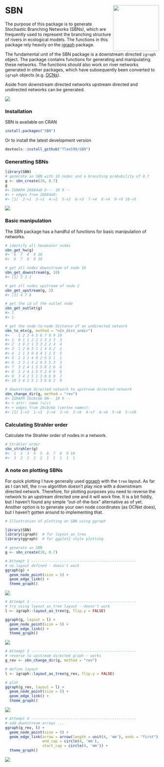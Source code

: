 
# SBN <img src='man/figures/sbn_hex.svg' align="right" height="150" /></a>

<!-- badges: start -->
<!-- badges: end -->

The purpose of this package is to generate Stochastic Branching Networks
(SBNs), which are frequently used to represent the branching structure
of rivers in ecological models. The functions in this package rely
heavily on the [igraph](https://igraph.org/r/) package.

The fundamental unit of the SBN package is a downstream directed
`igraph` object. The package contains functions for generating and
manipulating these networks. The functions *should* also work on river
networks generated in other packages, which have subsequently been
converted to `igraph` objects
(e.g. [OCNs](https://CRAN.R-project.org/package=OCNet)).

Aside from downstream directed networks upstream directed and undirected
networks can be generated.

![](man/figures/unnamed-chunk-2-1.png)<!-- -->

### Installation

SBN is available on CRAN

``` r
install.packages("SBN")
```

Or to install the latest development version

``` r
devtools::install_github("flee598/SBN")
```

### Generatting SBNs

``` r
library(SBN)
# generate an SBN with 10 nodes and a branching probability of 0.7
g <- sbn_create(10, 0.7)
g
#> IGRAPH 2b684a0 D--- 10 9 -- 
#> + edges from 2b684a0:
#> [1]  2->1  3->1  4->2  5->3  6->3  7->4  8->4  9->5 10->5
```

![](man/figures/unnamed-chunk-6-1.png)<!-- -->

### Basic manipulation

The SBN package has a handful of functions for basic manipulation of
networks.

``` r
# identify all headwater nodes
sbn_get_hw(g)
#>  6  7  8  9 10 
#>  6  7  8  9 10

# get all nodes downstream of node 10
sbn_get_downstream(g, 10)
#> [1] 5 3 1

# get all nodes upstream of node 2
sbn_get_upstream(g, 2)
#> [1] 4 7 8

# get the id of the outlet node
sbn_get_outlet(g)
#> 1 
#> 1

# get the node-to-node distance of an undirected network
sbn_to_mtx(g, method = "n2n_dist_undir")
#>    1 2 3 4 5 6 7 8 9 10
#> 1  0 1 1 2 2 2 3 3 3  3
#> 2  1 0 2 1 3 3 2 2 4  4
#> 3  1 2 0 3 1 1 4 4 2  2
#> 4  2 1 3 0 4 4 1 1 5  5
#> 5  2 3 1 4 0 2 5 5 1  1
#> 6  2 3 1 4 2 0 5 5 3  3
#> 7  3 2 4 1 5 5 0 2 6  6
#> 8  3 2 4 1 5 5 2 0 6  6
#> 9  3 4 2 5 1 3 6 6 0  2
#> 10 3 4 2 5 1 3 6 6 2  0

# downstream directed network to upstream directed network
sbn_change_dir(g, method = "rev")
#> IGRAPH 2bcbc6b DN-- 10 9 -- 
#> + attr: name (v/c)
#> + edges from 2bcbc6b (vertex names):
#> [1] 1->2  1->3  2->4  3->5  3->6  4->7  4->8  5->9  5->10
```

### Calculating Strahler order

Calculate the Strahler order of nodes in a network.

``` r
# Strahler order
sbn_strahler(g)
#>  1  2  3  4  5  6  7  8  9 10 
#>  3  2  2  2  2  1  1  1  1  1
```

### A note on plotting SBNs

For quick plotting I have generally used
[ggraph](https://www.data-imaginist.com/2017/ggraph-introduction-layouts/)
with the `tree` layout. As far as I can tell, the `tree` algorithm
doesn’t play nice with a downstream directed network. Therefore, for
plotting purposes you need to reverse the network to an upstream
directed one and it will work fine. It is a bit fiddly, but I haven’t
found any simple “out-of-the-box” alternative as of yet. Another option
is to generate your own node coordinates (as OCNet does), but I haven’t
gotten around to implementing that.

``` r
# Illustration of plotting an SBN using ggraph

library(SBN)
library(igraph)  # for layout_as_tree
library(ggraph)  # for ggplot2 style plotting

# generate an SBN
g <- sbn_create(10, 0.7)

# Attempt 1 ------------------------------------------------
# no layout defined - doesn't work
ggraph(g) +
  geom_node_point(size = 5) +
  geom_edge_link() +
  theme_graph()
```

![](man/figures/unnamed-chunk-9-1.png)<!-- -->

``` r
# Attempt 2 ------------------------------------------------
# try using layout_as_tree layout - doesn't work
l <- igraph::layout_as_tree(g, flip.y = FALSE)

ggraph(g, layout = l) +
  geom_node_point(size = 5) +
  geom_edge_link() +
  theme_graph()
```

![](man/figures/unnamed-chunk-9-2.png)<!-- -->

``` r
# Attempt 3 ------------------------------------------------
# reverse to upstream directed graph - works
g_rev <- sbn_change_dir(g, method = "rev")

# define layout
l <- igraph::layout_as_tree(g_rev, flip.y = FALSE)

# plot
ggraph(g_rev, layout = l) +
  geom_node_point(size = 5) +
  geom_edge_link() +
  theme_graph()
```

![](man/figures/unnamed-chunk-9-3.png)<!-- -->

``` r
# Attempt 4 ------------------------------------------------
# add downstream arrows ...
ggraph(g_rev, l) +
  geom_node_point(size = 5) +
  geom_edge_link(arrow = arrow(length = unit(4, 'mm'), ends = "first"),
                 end_cap = circle(4, 'mm'),
                 start_cap = circle(4, 'mm')) +
  theme_graph()
```

![](man/figures/unnamed-chunk-9-4.png)<!-- -->
